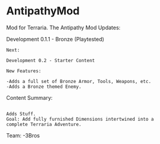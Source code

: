 # AntipathyMod
Mod for Terraria.
The Antipathy Mod
Updates:

Development 0.1.1 - Bronze (Playtested)

~~~~~~~~~~~~~~~~~~~~~~~~
Next:

Development 0.2 - Starter Content

New Features:

-Adds a full set of Bronze Armor, Tools, Weapons, etc.
-Adds a Bronze themed Enemy.

~~~~~~~~~~~~~~~~~~~~~~~~

Content Summary:

~~~~~~~~~~~~~~~~~~~~~~~~~~

Adds Stuff.
Goal: Add fully furnished Dimensions intertwined into a
complete Terraria Adventure.

~~~~~~~~~~~~~~~~~~~~~~~~~~~~~~~~~~


Team:
-3Bros
